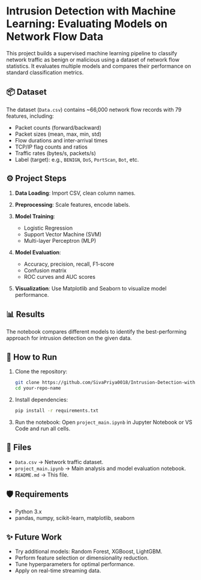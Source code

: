 # Intrusion Detection with Machine Learning: Evaluating Models on Network Flow Data

This project builds a supervised machine learning pipeline to classify network traffic as benign or malicious using a dataset of network flow statistics. It evaluates multiple models and compares their performance on standard classification metrics.

## 📦 Dataset

The dataset (`Data.csv`) contains \~66,000 network flow records with 79 features, including:

* Packet counts (forward/backward)
* Packet sizes (mean, max, min, std)
* Flow durations and inter-arrival times
* TCP/IP flag counts and ratios
* Traffic rates (bytes/s, packets/s)
* Label (target): e.g., `BENIGN`, `DoS`, `PortScan`, `Bot`, etc.

## ⚙️ Project Steps

1. **Data Loading**: Import CSV, clean column names.
2. **Preprocessing**: Scale features, encode labels.
3. **Model Training**:

   * Logistic Regression
   * Support Vector Machine (SVM)
   * Multi-layer Perceptron (MLP)
4. **Model Evaluation**:

   * Accuracy, precision, recall, F1-score
   * Confusion matrix
   * ROC curves and AUC scores
5. **Visualization**: Use Matplotlib and Seaborn to visualize model performance.

## 📊 Results

The notebook compares different models to identify the best-performing approach for intrusion detection on the given data.

## 🚀 How to Run

1. Clone the repository:

   ```bash
   git clone https://github.com/SivaPriya0018/Intrusion-Detection-with-Machine-Learning-Evaluating-Models-on-Network-Flow-Data.git
   cd your-repo-name
   ```

2. Install dependencies:

   ```bash
   pip install -r requirements.txt
   ```

3. Run the notebook:
   Open `project_main.ipynb` in Jupyter Notebook or VS Code and run all cells.

## 📂 Files

* `Data.csv` → Network traffic dataset.
* `project_main.ipynb` → Main analysis and model evaluation notebook.
* `README.md` → This file.

## 🛡️ Requirements

* Python 3.x
* pandas, numpy, scikit-learn, matplotlib, seaborn


## ✨ Future Work

* Try additional models: Random Forest, XGBoost, LightGBM.
* Perform feature selection or dimensionality reduction.
* Tune hyperparameters for optimal performance.
* Apply on real-time streaming data.